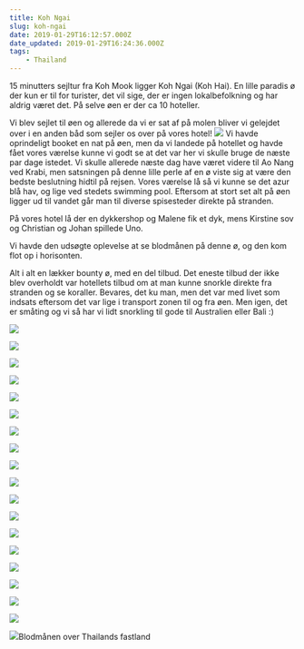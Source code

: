 ```yaml
---
title: Koh Ngai
slug: koh-ngai
date: 2019-01-29T16:12:57.000Z
date_updated: 2019-01-29T16:24:36.000Z
tags: 
    - Thailand
---
```


15 minutters sejltur fra Koh Mook ligger Koh Ngai (Koh Hai). En lille paradis ø der kun er til for turister, det vil sige, der er ingen lokalbefolkning og har aldrig været det. På selve øen er der ca 10 hoteller.

Vi blev sejlet til øen og allerede da vi er sat af på molen bliver vi gelejdet over i en anden båd som sejler os over på vores hotel!
![](/../../assets/images/2019/01/IMG_0003-1.JPG)
Vi havde oprindeligt booket en nat på øen, men da vi landede på hotellet og havde fået vores værelse kunne vi godt se at det var her vi skulle bruge de næste par dage istedet. Vi skulle allerede næste dag have været videre til Ao Nang ved Krabi, men satsningen på denne lille perle af en ø viste sig at være den bedste beslutning hidtil på rejsen. Vores værelse lå så vi kunne se det azur blå hav, og lige ved stedets swimming pool. Eftersom at stort set alt på øen ligger ud til vandet går man til diverse spisesteder direkte på stranden.

På vores hotel lå der en dykkershop og Malene fik et dyk, mens Kirstine sov og Christian og Johan spillede Uno. 

Vi havde den udsøgte oplevelse at se blodmånen på denne ø, og den kom flot op i horisonten.

Alt i alt en lækker bounty ø, med en del tilbud. Det eneste tilbud der ikke blev overholdt var hotellets tilbud om at man kunne snorkle direkte fra stranden og se koraller. Bevares, det ku man, men det var med livet som indsats eftersom det var lige i transport zonen til og fra øen. Men igen, det er småting og vi så har vi lidt snorkling til gode til Australien eller Bali :)

![](/../../assets/images/2019/01/IMG_0001-1.JPG)

![](/../../assets/images/2019/01/IMG_0002-1.JPG)

![](/../../assets/images/2019/01/IMG_0004-1.JPG)

![](/../../assets/images/2019/01/IMG_0005-1.JPG)

![](/../../assets/images/2019/01/IMG_0007-1.JPG)

![](/../../assets/images/2019/01/IMG_0008-1.JPG)

![](/../../assets/images/2019/01/IMG_0011-2.JPG)

![](/../../assets/images/2019/01/IMG_0012-3.JPG)

![](/../../assets/images/2019/01/IMG_0014-4.JPG)

![](/../../assets/images/2019/01/IMG_0015-3.JPG)

![](/../../assets/images/2019/01/IMG_0016-2.JPG)

![](/../../assets/images/2019/01/IMG_1687.jpg)

![](/../../assets/images/2019/01/IMG_1696.jpg)

![](/../../assets/images/2019/01/IMG_1697.jpg)

![](/../../assets/images/2019/01/IMG_1698.jpg)

![](/../../assets/images/2019/01/IMG_1699.jpg)

![](/../../assets/images/2019/01/IMG_1701.jpg)

![](/../../assets/images/2019/01/IMG_1709.jpg)

![](/../../assets/images/2019/01/IMG_1723-1.jpg)Blodmånen over Thailands fastland
